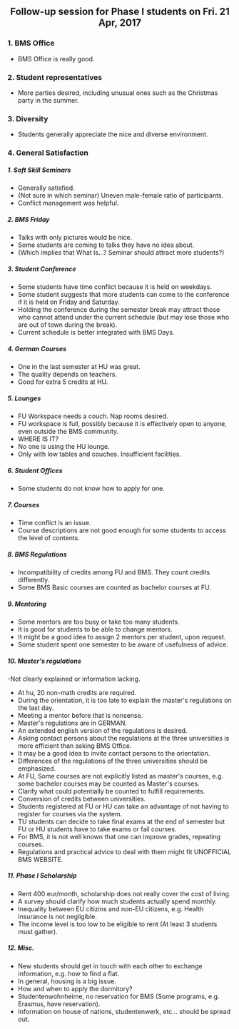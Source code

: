 ## <center> Follow-up session for Phase I students on Fri. 21 Apr, 2017 </center>

### 1. BMS Office
- BMS Office is really good.
### 2. Student representatives
- More parties desired, including unusual ones such as the Christmas party in the summer.
### 3. Diversity
- Students generally appreciate the nice and diverse environment.
### 4. General Satisfaction
  ##### 1. Soft Skill Seminars
  - Generally satisfied.
  - (Not sure in which seminar) Uneven male-female ratio of participants.
  - Conflict management was helpful.
  ##### 2. BMS Friday
  - Talks with only pictures would be nice.
  - Some students are coming to talks they have no idea about.
  - (Which implies that What Is...? Seminar should attract more students?)
  ##### 3. Student Conference
  - Some students have time conflict because it is held on weekdays.
  - Some student suggests that more students can come to the conference if it is held on Friday and Saturday.
  - Holding the conference during the semester break may attract those who cannot attend under the current schedule (but may lose those who are out of town during the break).
  - Current schedule is better integrated with BMS Days.
  ##### 4. German Courses
  - One in the last semester at HU was great.
  - The quality depends on teachers.
  - Good for extra 5 credits at HU.
  ##### 5. Lounges
  - FU Workspace needs a couch. Nap rooms desired.
  - FU workspace is full, possibly because it is effectively open to anyone, even outside the BMS community.
  - WHERE IS IT?
  - No one is using the HU lounge.
  - Only with low tables and couches. Insufficient facilities.
  ##### 6. Student Offices
  - Some students do not know how to apply for one.
  ##### 7. Courses
  - Time conflict is an issue.
  - Course descriptions are not good enough for some students to access the level of contents.
  ##### 8. BMS Regulations
  - Incompatibility of credits among FU and BMS. They count credits differently.
  - Some BMS Basic courses are counted as bachelor courses at FU.
  ##### 9. Mentoring
  - Some mentors are too busy or take too many students.
  - It is good for students to be able to change mentors.
  - It might be a good idea to assign 2 mentors per student, upon request.
  - Some student spent one semester to be aware of usefulness of advice.
  ##### 10. Master's regulations
  -Not clearly explained or information lacking.
  - At hu, 20 non-math credits are required.
  - During the orientation, it is too late to explain the master's regulations on the last day.
  - Meeting a mentor before that is nonsense.
  - Master's regulations are in GERMAN.
  - An extended english version of the regulations is desired.
  - Asking contact persons about the regulations at the three universities is more efficient than asking BMS Office.
  - It may be a good idea to invite contact persons to the orientation.
  - Differences of the regulations of the three universities should be emphasized.
  - At FU, Some courses are not explicitly listed as master's courses, e.g. some bachelor courses may be counted as Master's courses.
  - Clarify what could potentially be counted to fulfill requirements.
  - Conversion of credits between universities.
  - Students registered at FU or HU can take an advantage of not having to register for courses via the system.
  - TU students can decide to take final exams at the end of semester but FU or HU students have to take exams or fail courses.
  - For BMS, it is not well known that one can improve grades, repeating courses.
  - Regulations and practical advice to deal with them might fit UNOFFICIAL BMS WEBSITE.
  ##### 11. Phase I Scholarship
  - Rent 400 eur/month, scholarship does not really cover the cost of living.
  - A survey should clarify how much students actually spend monthly.
  - Inequality between EU citizins and non-EU citizens, e.g. Health insurance is not negligible.
  - The income level is too low to be eligible to rent (At least 3 students must gather).
  ##### 12. Misc.
  - New students should get in touch with each other to exchange information, e.g. how to find a flat.
  - In general, housing is a big issue.
  - How and when to apply the dormitory?
  - Studentenwohnheime, no reservation for BMS (Some programs, e.g. Erasmus, have reservation).
  - Information on house of nations, studentenwerk, etc... should be spread out.

